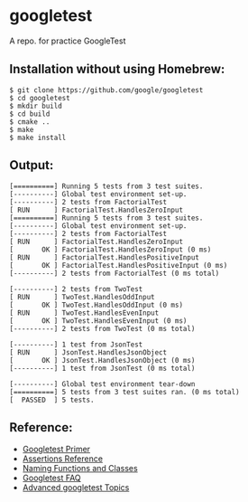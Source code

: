# googletest
A repo. for practice GoogleTest

## Installation without using Homebrew:
```text
$ git clone https://github.com/google/googletest
$ cd googletest
$ mkdir build
$ cd build
$ cmake ..
$ make
$ make install
```

## Output:
```text
[==========] Running 5 tests from 3 test suites.
[----------] Global test environment set-up.
[----------] 2 tests from FactorialTest
[ RUN      ] FactorialTest.HandlesZeroInput
[==========] Running 5 tests from 3 test suites.
[----------] Global test environment set-up.
[----------] 2 tests from FactorialTest
[ RUN      ] FactorialTest.HandlesZeroInput
[       OK ] FactorialTest.HandlesZeroInput (0 ms)
[ RUN      ] FactorialTest.HandlesPositiveInput
[       OK ] FactorialTest.HandlesPositiveInput (0 ms)
[----------] 2 tests from FactorialTest (0 ms total)

[----------] 2 tests from TwoTest
[ RUN      ] TwoTest.HandlesOddInput
[       OK ] TwoTest.HandlesOddInput (0 ms)
[ RUN      ] TwoTest.HandlesEvenInput
[       OK ] TwoTest.HandlesEvenInput (0 ms)
[----------] 2 tests from TwoTest (0 ms total)

[----------] 1 test from JsonTest
[ RUN      ] JsonTest.HandlesJsonObject
[       OK ] JsonTest.HandlesJsonObject (0 ms)
[----------] 1 test from JsonTest (0 ms total)

[----------] Global test environment tear-down
[==========] 5 tests from 3 test suites ran. (0 ms total)
[  PASSED  ] 5 tests.
```

## Reference:
* [Googletest Primer](https://github.com/google/googletest/blob/master/docs/primer.md)
* [Assertions Reference](https://github.com/google/googletest/blob/master/docs/reference/assertions.md)
* [Naming Functions and Classes](https://google.github.io/styleguide/cppguide.html#Function_Names)
* [Googletest FAQ](https://github.com/google/googletest/blob/master/docs/faq.md)
* [Advanced googletest Topics](https://github.com/google/googletest/blob/master/docs/advanced.md)
